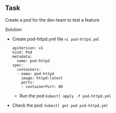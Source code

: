 ## Task
Create a pod for the dev-team to test a feature


Solution

- Create pod-httpd.yml file
  ```vi pod-httpd.yml```
  ```
  apiVersion: v1
  kind: Pod
  metadata:
    name: pod-httpd
  spec:
    containers:
    - name: pod-httpd
      image: httpd:latest
      ports:
      - containerPort: 80
  ```

  - Run the pod
    ```kubectl apply -f pod-httpd.yml```


- Check the pod:
  ```kubectl get pod pod-httpd.yml```
